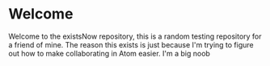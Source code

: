 # Welcome
Welcome to the existsNow repository, this is a random testing repository for a friend of mine. The reason this exists is just because I'm trying to figure out how to make collaborating in Atom easier. I'm a big noob
